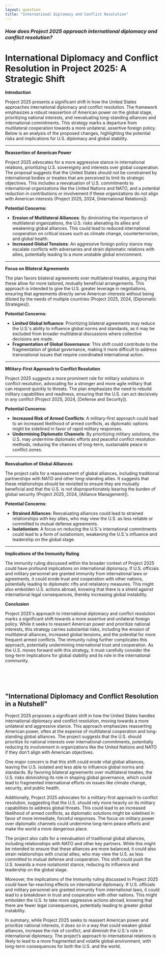 ```yaml
---
layout: question
title: "International Diplomacy and Conflict Resolution"
---
```


### *How does Project 2025 approach international diplomacy and conflict resolution?*


# International Diplomacy and Conflict Resolution in Project 2025: A Strategic Shift

**Introduction**

Project 2025 presents a significant shift in how the United States approaches international diplomacy and conflict resolution. The framework emphasizes a robust reassertion of American power on the global stage, prioritizing national interests, and reevaluating long-standing alliances and international commitments. This strategy marks a departure from multilateral cooperation towards a more unilateral, assertive foreign policy. Below is an analysis of the proposed changes, highlighting the potential risks and implications for U.S. diplomacy and global stability.

---

**Reassertion of American Power**

Project 2025 advocates for a more aggressive stance in international relations, prioritizing U.S. sovereignty and interests over global cooperation. The proposal suggests that the United States should not be constrained by international bodies or treaties that are perceived to limit its strategic objectives. This includes a reevaluation of U.S. commitments to international organizations like the United Nations and NATO, and a potential reduction in contributions or involvement if these organizations do not align with American interests (Project 2025, 2024, [International Relations]).

**Potential Concerns:**
- **Erosion of Multilateral Alliances**: By diminishing the importance of multilateral organizations, the U.S. risks alienating its allies and weakening global alliances. This could lead to reduced international cooperation on critical issues such as climate change, counterterrorism, and global health.
- **Increased Global Tensions**: An aggressive foreign policy stance may escalate conflicts with adversaries and strain diplomatic relations with allies, potentially leading to a more unstable global environment.

---

**Focus on Bilateral Agreements**

The plan favors bilateral agreements over multilateral treaties, arguing that these allow for more tailored, mutually beneficial arrangements. This approach is intended to give the U.S. greater leverage in negotiations, ensuring that agreements directly serve American interests without being diluted by the needs of multiple countries (Project 2025, 2024, [Diplomatic Strategies]).

**Potential Concerns:**
- **Limited Global Influence**: Prioritizing bilateral agreements may reduce the U.S.'s ability to influence global norms and standards, as it may be excluded from broader multilateral discussions where collective decisions are made.
- **Fragmentation of Global Governance**: This shift could contribute to the fragmentation of global governance, making it more difficult to address transnational issues that require coordinated international action.

---

**Military-First Approach to Conflict Resolution**

Project 2025 suggests a more prominent role for military solutions in conflict resolution, advocating for a stronger and more agile military that can respond quickly to threats. The plan emphasizes the need to rebuild military capabilities and readiness, ensuring that the U.S. can act decisively in any conflict (Project 2025, 2024, [Defense and Security]).

**Potential Concerns:**
- **Increased Risk of Armed Conflicts**: A military-first approach could lead to an increased likelihood of armed conflicts, as diplomatic options might be sidelined in favor of rapid military responses.
- **Undermining Diplomatic Channels**: By prioritizing military solutions, the U.S. may undermine diplomatic efforts and peaceful conflict resolution methods, reducing the chances of long-term, sustainable peace in conflict zones.

---

**Reevaluation of Global Alliances**

The project calls for a reassessment of global alliances, including traditional partnerships with NATO and other long-standing allies. It suggests that these relationships should be revisited to ensure they are mutually beneficial and that the U.S. is not disproportionately bearing the burden of global security (Project 2025, 2024, [Alliance Management]).

**Potential Concerns:**
- **Strained Alliances**: Reevaluating alliances could lead to strained relationships with key allies, who may view the U.S. as less reliable or committed to mutual defense agreements.
- **Isolationism**: A focus on reducing the U.S.'s international commitments could lead to a form of isolationism, weakening the U.S.'s influence and leadership on the global stage.

---

**Implications of the Immunity Ruling**

The immunity ruling discussed within the broader context of Project 2025 could have profound implications on international diplomacy. If U.S. officials and military personnel are granted immunity from international laws or agreements, it could erode trust and cooperation with other nations, potentially leading to diplomatic rifts and retaliatory measures. This might also embolden U.S. actions abroad, knowing that there is a shield against international legal consequences, thereby increasing global instability.

**Conclusion**

Project 2025's approach to international diplomacy and conflict resolution marks a significant shift towards a more assertive and unilateral foreign policy. While it seeks to reassert American power and prioritize national interests, this strategy carries substantial risks, including the erosion of multilateral alliances, increased global tensions, and the potential for more frequent armed conflicts. The immunity ruling further complicates this approach, potentially undermining international trust and cooperation. As the U.S. moves forward with this strategy, it must carefully consider the long-term implications for global stability and its role in the international community.

<br><br><br>

## <span id="nutshell">"International Diplomacy and Conflict Resolution in a Nutshell"</span>

Project 2025 proposes a significant shift in how the United States handles international diplomacy and conflict resolution, moving towards a more unilateral and aggressive stance. This approach emphasizes reasserting American power, often at the expense of multilateral cooperation and long-standing global alliances. The project suggests that the U.S. should prioritize its national interests over international commitments, potentially reducing its involvement in organizations like the United Nations and NATO if they don't align with American objectives.

One major concern is that this shift could erode vital global alliances, leaving the U.S. isolated and less able to influence global norms and standards. By favoring bilateral agreements over multilateral treaties, the U.S. risks diminishing its role in shaping global governance, which could lead to fragmented international efforts on issues like climate change, security, and public health.

Additionally, Project 2025 advocates for a military-first approach to conflict resolution, suggesting that the U.S. should rely more heavily on its military capabilities to address global threats. This could lead to an increased likelihood of armed conflicts, as diplomatic solutions might be sidelined in favor of more immediate, forceful responses. The focus on military power over diplomatic channels could undermine long-term peace efforts and make the world a more dangerous place.

The project also calls for a reevaluation of traditional global alliances, including relationships with NATO and other key partners. While this might be intended to ensure that these alliances are more balanced, it could also strain relationships with crucial allies, who may view the U.S. as less committed to mutual defense and cooperation. This shift could push the U.S. towards a more isolationist stance, reducing its influence and leadership on the global stage.

Moreover, the implications of the immunity ruling discussed in Project 2025 could have far-reaching effects on international diplomacy. If U.S. officials and military personnel are granted immunity from international laws, it could lead to a breakdown in trust and cooperation with other nations. This might embolden the U.S. to take more aggressive actions abroad, knowing that there are fewer legal consequences, potentially leading to greater global instability.

In summary, while Project 2025 seeks to reassert American power and prioritize national interests, it does so in a way that could weaken global alliances, increase the risk of conflict, and diminish the U.S.'s role in international diplomacy. The project’s approach to international relations is likely to lead to a more fragmented and volatile global environment, with long-term consequences for both the U.S. and the world.
